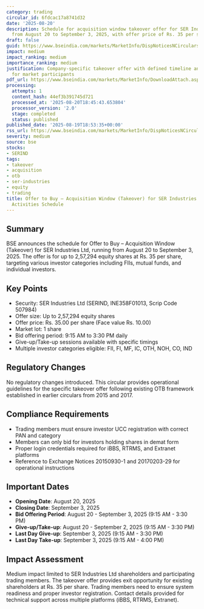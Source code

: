 ```yaml
---
category: trading
circular_id: 6fdcac17a8741d32
date: '2025-08-20'
description: Schedule for acquisition window takeover offer for SER Industries Ltd
  from August 20 to September 3, 2025, with offer price of Rs. 35 per share.
draft: false
guid: https://www.bseindia.com/markets/MarketInfo/DispNoticesNCirculars.aspx?Noticeid={F002F3D7-127A-49E0-B059-0DD45B992DF9}&noticeno=20250820-1&dt=08/20/2025&icount=1&totcount=61&flag=0
impact: medium
impact_ranking: medium
importance_ranking: medium
justification: Company-specific takeover offer with defined timeline and procedures
  for market participants
pdf_url: https://www.bseindia.com/markets/MarketInfo/DownloadAttach.aspx?id=20250820-1&attachedId=
processing:
  attempts: 1
  content_hash: 44ef3b391745d721
  processed_at: '2025-08-20T18:45:43.653804'
  processor_version: '2.0'
  stage: completed
  status: published
published_date: '2025-08-19T18:53:35+00:00'
rss_url: https://www.bseindia.com/markets/MarketInfo/DispNoticesNCirculars.aspx?Noticeid={F002F3D7-127A-49E0-B059-0DD45B992DF9}&noticeno=20250820-1&dt=08/20/2025&icount=1&totcount=61&flag=0
severity: medium
source: bse
stocks:
- SERIND
tags:
- takeover
- acquisition
- otb
- ser-industries
- equity
- trading
title: Offer to Buy – Acquisition Window (Takeover) for SER Industries Ltd - Live
  Activities Schedule
---
```


## Summary

BSE announces the schedule for Offer to Buy – Acquisition Window (Takeover) for SER Industries Ltd, running from August 20 to September 3, 2025. The offer is for up to 2,57,294 equity shares at Rs. 35 per share, targeting various investor categories including FIIs, mutual funds, and individual investors.

## Key Points

- Security: SER Industries Ltd (SERIND, INE358F01013, Scrip Code 507984)
- Offer size: Up to 2,57,294 equity shares
- Offer price: Rs. 35.00 per share (Face value Rs. 10.00)
- Market lot: 1 share
- Bid offering period: 9:15 AM to 3:30 PM daily
- Give-up/Take-up sessions available with specific timings
- Multiple investor categories eligible: FII, FI, MF, IC, OTH, NOH, CO, IND

## Regulatory Changes

No regulatory changes introduced. This circular provides operational guidelines for the specific takeover offer following existing OTB framework established in earlier circulars from 2015 and 2017.

## Compliance Requirements

- Trading members must ensure investor UCC registration with correct PAN and category
- Members can only bid for investors holding shares in demat form
- Proper login credentials required for iBBS, RTRMS, and Extranet platforms
- Reference to Exchange Notices 20150930-1 and 20170203-29 for operational instructions

## Important Dates

- **Opening Date**: August 20, 2025
- **Closing Date**: September 3, 2025
- **Bid Offering Period**: August 20 - September 3, 2025 (9:15 AM - 3:30 PM)
- **Give-up/Take-up**: August 20 - September 2, 2025 (9:15 AM - 3:30 PM)
- **Last Day Give-up**: September 3, 2025 (9:15 AM - 3:30 PM)
- **Last Day Take-up**: September 3, 2025 (9:15 AM - 4:00 PM)

## Impact Assessment

Medium impact limited to SER Industries Ltd shareholders and participating trading members. The takeover offer provides exit opportunity for existing shareholders at Rs. 35 per share. Trading members need to ensure system readiness and proper investor registration. Contact details provided for technical support across multiple platforms (iBBS, RTRMS, Extranet).